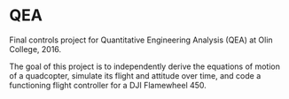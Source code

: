 # QEA
Final controls project for Quantitative Engineering Analysis (QEA) at Olin College, 2016.

The goal of this project is to independently derive the equations of motion of a quadcopter, simulate its flight and attitude over time, and code a functioning flight controller for a DJI Flamewheel 450.
